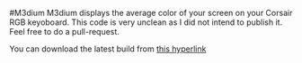 #M3dium
M3dium displays the average color of your screen on your Corsair RGB keyoboard.
This code is very unclean as I did not intend to publish it.
Feel free to do a pull-request.

You can download the latest build from [this hyperlink](https://mega.nz/#!XcEExBxI!9F-4gwV0nqIG57NhWVOC8hxKfjA3GJ2bBPX2IdUIrjY)
